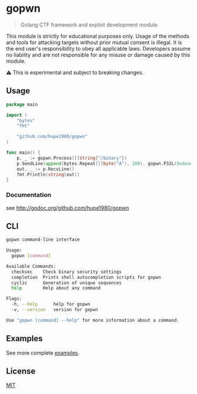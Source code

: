 # gopwn
> Golang CTF framework and exploit development module

This module is strictly for educational purposes only. Usage of the methods and tools for attacking targets without prior mutual consent is illegal. It is the end user's responsibility to obey all applicable laws. Developers assume no liability and are not responsible for any misuse or damage caused by this module.

:warning: This is experimental and subject to breaking changes.

## Usage
```go
package main

import (
	"bytes"
	"fmt"

	"github.com/hupe1980/gopwn"
)

func main() {
	p, _ := gopwn.Process([]string{"/binary"})
	p.SendLine(append(bytes.Repeat([]byte("A"), 200), gopwn.P32L(0xdeadbeef)...))
	out, _ := p.RecvLine()
	fmt.Println(string(out))
}
```

### Documentation
see http://godoc.org/github.com/hupe1980/gopwn

## CLI
```bash
gopwn command-line interface

Usage:
  gopwn [command]

Available Commands:
  checksec    Check binary security settings
  completion  Prints shell autocompletion scripts for gopwn
  cyclic      Generation of unique sequences
  help        Help about any command

Flags:
  -h, --help      help for gopwn
  -v, --version   version for gopwn

Use "gopwn [command] --help" for more information about a command.
```
## Examples

See more complete [examples](https://github.com/hupe1980/exploit-exercises/tree/main/exploits/go).

## License
[MIT](LICENCE)
